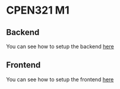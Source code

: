 # CPEN321 M1

## Backend

You can see how to setup the backend [here](./backend/README.md)

## Frontend

You can see how to setup the frontend [here](./frontend/README.md)
